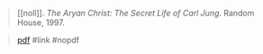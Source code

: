 > [[noll]]. *The Aryan Christ: The Secret Life of Carl Jung*. Random House, 1997.

> [pdf](a/noll1997.pdf)
> #link 
> #nopdf